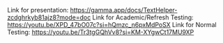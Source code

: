 Link for presentation: https://gamma.app/docs/TextHelper-zcdghrkyb81ajz8?mode=doc
Link for Academic/Refresh Testing: https://youtu.be/XPD_47bO07c?si=hQmzc_n6pxMdPoSX
Link for Normal Testing: https://youtu.be/Tr3tgGQhVv8?si=KM-XYgwCt17MU9XP
